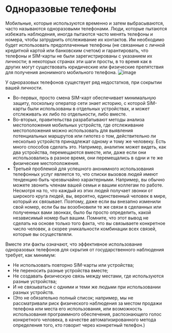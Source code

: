 [Title]: # (Одноразовые телефоны)
[Order]: # (7)

# Одноразовые телефоны

Мобильные, которые используются временно и затем выбрасываются, часто называются одноразовыми телефонами. Люди, которые пытаются избежать наблюдения, иногда пытаются часто менять телефоны и номера, чтобы затруднить отслеживание их контактов. Им необходимо будет использовать предоплаченные телефоны (не связанные с личной кредитной картой или банковским счетом) и гарантировать, что телефоны и SIM-карты не были зарегистрированы с указанием их личности; в некоторых странах эти шаги просты, в то время как в других могут существовать юридические или физические препятствия для получения анонимного мобильного телефона.
![image](mobile7.png)

У одноразовых телефонов существует ряд недостатков,  при сокрытии вашей личности.

* Во-первых, просто смена SIM-карт обеспечивает минимальную защиту, поскольку оператор сети знает историю, с которой SIM-карты были использованы в отдельных устройствах, и может отслеживать их либо по отдельности, либо вместе.
* Во-вторых, правительства разрабатывают методы анализа местоположения мобильных устройств, где отслеживание местоположения можно использовать для выявления потенциальных маршрутов или гипотез о том, действительно ли несколько устройств принадлежат одному и тому же человеку. Есть много способов сделать это. Например, аналитик может видеть, как два устройства, перемещаются вместе, или, даже если они использовались в разное время, они перемещались в одни и те же физические местоположения.
* Третьей проблемой для успешного анонимного использования телефонных услуг является то, что списки вызовов людей имеют тенденцию быть чрезвычайно характерными. Например, вы обычно можете звонить членам вашей семьи и вашим коллегам по работе. Несмотря на то, что каждый из этих людей получает звонки от широкого круга людей, вы, вероятно, единственный человек в мире, который их связывает. Поэтому, даже если вы внезапно изменили свой номер, если бы вы возобновили те же связи в сделанных или полученных вами звонках, было бы просто определить, какой независимый номер был вашим. Помните, что этот вывод не сделать на основе только того факта, что вы связываете конкретное число человек, а скорее уникальности комбинации всех связей, которые вы осуществляли.

Вместе эти факты означают, что эффективное использование одноразовых телефонов для скрытия от государственного наблюдения требует, как минимум:

* Не использовать повторно SIM-карты или устройства;
* Не переносить разные устройства вместе;
* Не создавать физическую связь между местами, где используются разные устройства;
* И не связываться с одними и теми же людьми при использовании разных устройств.
* (Это не обязательно полный список; например, мы не рассматривали риск физического наблюдения за местом продажи телефона или места его использования, или возможность использования программного обеспечения, распознающего голос конкретного человека, в качестве автоматизированного метода определения того, кто говорит через конкретный телефон.)